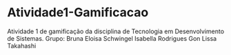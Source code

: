 # Atividade1-Gamificacao
 Atividade 1 de gamificação da disciplina de Tecnologia em Desenvolvimento de Sistemas.
 Grupo:
 Bruna Eloisa Schwingel
 Isabella Rodrigues Gon
 Lissa Takahashi
